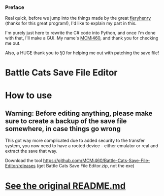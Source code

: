 ### Preface

Real quick, before we jump into the things made by the great [fieryhenry](https://github.com/fieryhenry) (thanks for this great program!), I'd like to explain my part in this.

I'm purely just here to rewrite the C# code into Python, and once I'm done with that, I'll make a GUI. My name's [MCMi460](https://github.com/MCMi460), and thank you for checking me out.

Also, a HUGE thank you to [!j0](https://github.com/j0912345) for helping me out with patching the save file!

# Battle Cats Save File Editor

# How to use
## Warning: <b>Before editing anything, please make sure to create a backup of the save file somewhere, in case things go wrong</b>

This got way more complicated due to added security to the transfer system, you now need to have a rooted device - either emulator or real and extract the save that way.

Download the tool https://github.com/MCMi460/Battle-Cats-Save-File-Editor/releases (get Battle Cats Save File Editor.zip, not the exe)

# [See the original README.md](https://github.com/fieryhenry/Battle-Cats-Save-File-Editor/blob/main/README.md)
